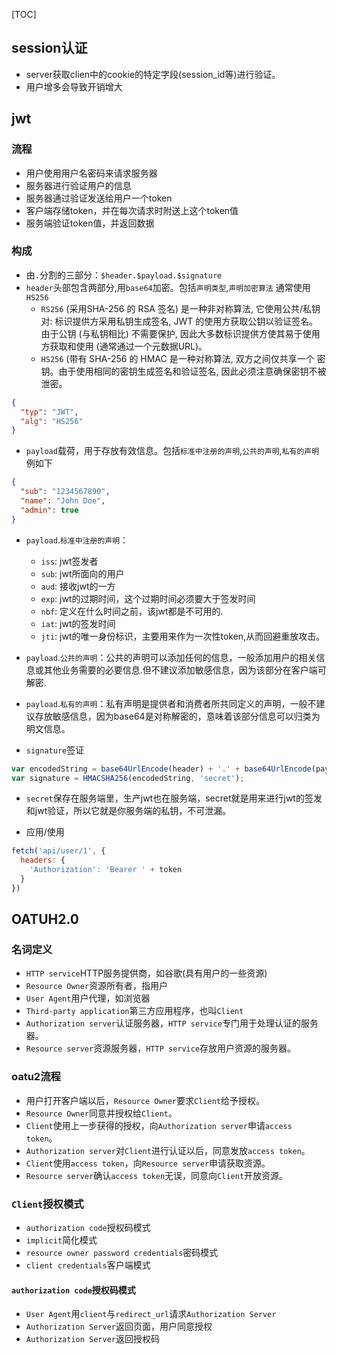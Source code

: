 [TOC]
## session认证
- server获取clien中的cookie的特定字段(session_id等)进行验证。
- 用户增多会导致开销增大

## jwt
### 流程
- 用户使用用户名密码来请求服务器
- 服务器进行验证用户的信息
- 服务器通过验证发送给用户一个token
- 客户端存储token，并在每次请求时附送上这个token值
- 服务端验证token值，并返回数据

### 构成
- 由`.`分割的三部分：`$header.$payload.$signature`
- `header`头部包含两部分,用`base64`加密。包括`声明类型`,`声明加密算法` 通常使用`HS256`
  + `RS256` (采用SHA-256 的 RSA 签名) 是一种非对称算法, 它使用公共/私钥对: 标识提供方采用私钥生成签名, JWT 的使用方获取公钥以验证签名。由于公钥 (与私钥相比) 不需要保护, 因此大多数标识提供方使其易于使用方获取和使用 (通常通过一个元数据URL)。
  + `HS256` (带有 SHA-256 的 HMAC 是一种对称算法, 双方之间仅共享一个 密钥。由于使用相同的密钥生成签名和验证签名, 因此必须注意确保密钥不被泄密。
```json
{
  "typ": "JWT",
  "alg": "HS256"
}
```

- `payload`载荷，用于存放有效信息。包括`标准中注册的声明`,`公共的声明`,`私有的声明`例如下
```json
{
  "sub": "1234567890",
  "name": "John Doe",
  "admin": true
}
```
- `payload`.`标准中注册的声明`：
    + `iss`: jwt签发者
    + `sub`: jwt所面向的用户
    + `aud`: 接收jwt的一方
    + `exp`: jwt的过期时间，这个过期时间必须要大于签发时间
    + `nbf`: 定义在什么时间之前，该jwt都是不可用的.
    + `iat`: jwt的签发时间
    + `jti`: jwt的唯一身份标识，主要用来作为一次性token,从而回避重放攻击。
- `payload`.`公共的声明`：公共的声明可以添加任何的信息，一般添加用户的相关信息或其他业务需要的必要信息.但不建议添加敏感信息，因为该部分在客户端可解密.
- `payload`.`私有的声明`：私有声明是提供者和消费者所共同定义的声明，一般不建议存放敏感信息，因为base64是对称解密的，意味着该部分信息可以归类为明文信息。

- `signature`签证
```javascript
var encodedString = base64UrlEncode(header) + '.' + base64UrlEncode(payload);
var signature = HMACSHA256(encodedString, 'secret'); 
```

- `secret`保存在服务端里，生产jwt也在服务端，secret就是用来进行jwt的签发和jwt验证，所以它就是你服务端的私钥，不可泄漏。

- 应用/使用
```javascript
fetch('api/user/1', {
  headers: {
    'Authorization': 'Bearer ' + token
  }
})
```

## OATUH2.0
### 名词定义
- `HTTP service`HTTP服务提供商，如谷歌(具有用户的一些资源)
- `Resource Owner`资源所有者，指用户
- `User Agent`用户代理，如浏览器
- `Third-party application`第三方应用程序，也叫`Client`
- `Authorization server`认证服务器，`HTTP service`专门用于处理认证的服务器。
- `Resource server`资源服务器，`HTTP service`存放用户资源的服务器。

### oatu2流程
- 用户打开客户端以后，`Resource Owner`要求`Client`给予授权。
- `Resource Owner`同意并授权给`Client`。
- `Client`使用上一步获得的授权，向`Authorization server`申请`access token`。
- `Authorization server`对`Client`进行认证以后，同意发放`access token`。
- `Client`使用`access token`，向`Resource server`申请获取资源。
- `Resource server`确认`access token`无误，同意向`Client`开放资源。

### `Client`授权模式
- `authorization code`授权码模式
- `implicit`简化模式
- `resource owner password credentials`密码模式
- `client credentials`客户端模式

#### `authorization code`授权码模式
- `User Agent`用`client`与`redirect_url`请求`Authorization Server`
- `Authorization Server`返回页面，用户同意授权
- `Authorization Server`返回授权码
